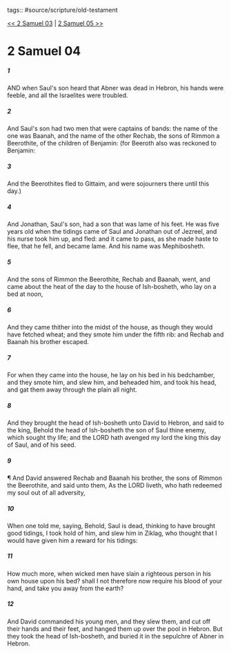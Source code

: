 tags:: #source/scripture/old-testament

[<< 2 Samuel 03](source/scripture/old-testament/10_2_Samuel/2_Samuel_03.md) | [2 Samuel 05 >>](source/scripture/old-testament/10_2_Samuel/2_Samuel_05.md)

# 2 Samuel 04

##### 1

AND when Saul's son heard that Abner was dead in Hebron, his hands were feeble, and all the Israelites were troubled.

##### 2

And Saul's son had two men that were captains of bands: the name of the one was Baanah, and the name of the other Rechab, the sons of Rimmon a Beerothite, of the children of Benjamin: (for Beeroth also was reckoned to Benjamin:

##### 3

And the Beerothites fled to Gittaim, and were sojourners there until this day.)

##### 4

And Jonathan, Saul's son, had a son that was lame of his feet. He was five years old when the tidings came of Saul and Jonathan out of Jezreel, and his nurse took him up, and fled: and it came to pass, as she made haste to flee, that he fell, and became lame. And his name was Mephibosheth.

##### 5

And the sons of Rimmon the Beerothite, Rechab and Baanah, went, and came about the heat of the day to the house of Ish-bosheth, who lay on a bed at noon,

##### 6

And they came thither into the midst of the house, as though they would have fetched wheat; and they smote him under the fifth rib: and Rechab and Baanah his brother escaped.

##### 7

For when they came into the house, he lay on his bed in his bedchamber, and they smote him, and slew him, and beheaded him, and took his head, and gat them away through the plain all night.

##### 8

And they brought the head of Ish-bosheth unto David to Hebron, and said to the king, Behold the head of Ish-bosheth the son of Saul thine enemy, which sought thy life; and the LORD hath avenged my lord the king this day of Saul, and of his seed.

##### 9

¶ And David answered Rechab and Baanah his brother, the sons of Rimmon the Beerothite, and said unto them, As the LORD liveth, who hath redeemed my soul out of all adversity,

##### 10

When one told me, saying, Behold, Saul is dead, thinking to have brought good tidings, I took hold of him, and slew him in Ziklag, who thought that I would have given him a reward for his tidings:

##### 11

How much more, when wicked men have slain a righteous person in his own house upon his bed? shall I not therefore now require his blood of your hand, and take you away from the earth?

##### 12

And David commanded his young men, and they slew them, and cut off their hands and their feet, and hanged them up over the pool in Hebron. But they took the head of Ish-bosheth, and buried it in the sepulchre of Abner in Hebron.
